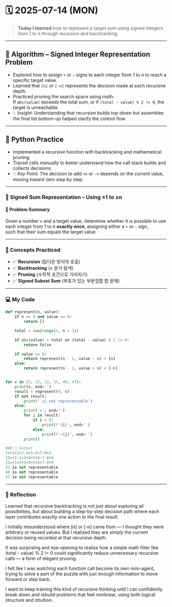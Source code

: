 # 🗓️ 2025-07-14 (MON)
> **Today I learned** how to represent a target sum using signed integers from 1 to n through recursion and backtracking.

---

## 📘 Algorithm – Signed Integer Representation Problem

- Explored how to assign `+` or `–` signs to each integer from 1 to n to reach a specific target value.
- Learned that `[n]` or `[-n]` represents the decision made at each recursive depth.
- Practiced pruning the search space using math:  
  If `abs(value)` exceeds the total sum, or if `(total - value) % 2 != 0`, the target is unreachable.
- 💡 _Insight_: Understanding that recursion builds top-down but assembles the final list bottom-up helped clarify the control flow.

---

## 🐍 Python Practice
- Implemented a recursive function with backtracking and mathematical pruning.
- Traced calls manually to better understand how the call stack builds and collects decisions.
- 💡 _Key Point_: The decision to add `+n` or `-n` depends on the current value, moving toward zero step by step.

---

### 🧩 Signed Sum Representation – Using ±1 to ±n

#### 📄 Problem Summary
Given a number `n` and a target value, determine whether it is possible to use  
each integer from 1 to n **exactly once**, assigning either a `+` or `–` sign,  
such that their sum equals the target value.

---

### 🧠 Concepts Practiced
- ✅ **Recursion** (탑다운 방식의 호출)
- ✅ **Backtracking** (± 분기 탐색)
- ✅ **Pruning** (수학적 조건으로 가지치기)
- ✅ **Signed Subset Sum** (부호가 있는 부분집합 합 문제)

---

### 💻 My Code

```python
def represent(n, value):
    if n == 0 and value == 0:
        return []

    total = sum(range(1, n + 1))

    if abs(value) > total or (total - value) % 2 != 0:
        return False

    if value >= 0:
        return represent(n - 1, value - n) + [n]
    else:
        return represent(n - 1, value + n) + [-n]


for v in (7, 15, 22, 33, 40, 47):
    print(v, end='')
    result = represent(9, v)
    if not result:
        print(' is not representable')
    else:
        print('=', end='')
        for i in result:
            if i < 0:
                print(f'{i}', end='')
            else:
                print(f'+{i}', end='')
        print()

### 🧾 Output
7=+1+2+3-4+5-6+7-8+9
15=+1-2+3+4+5+6-7-8+9
22=+1+2+3+4+5+6+7-8+9
33 is not representable
40 is not representable
47 is not representable
```
---

### 🧠 Reflection
Learned that recursive backtracking is not just about exploring all possibilities, but about building a step-by-step decision path where each layer contributes exactly one action to the final result.

I initially misunderstood where [n] or [-n] came from — I thought they were arbitrary or reused values. But I realized they are simply the current decision being recorded at that recursive depth.

It was surprising and eye-opening to realize how a simple math filter like (total - value) % 2 != 0 could significantly reduce unnecessary recursive calls — a form of elegant pruning.

I felt like I was watching each function call become its own mini-agent, trying to solve a part of the puzzle with just enough information to move forward or step back.

I want to keep training this kind of recursive thinking until I can confidently break down and rebuild problems that feel nonlinear, using both logical structure and intuition.


